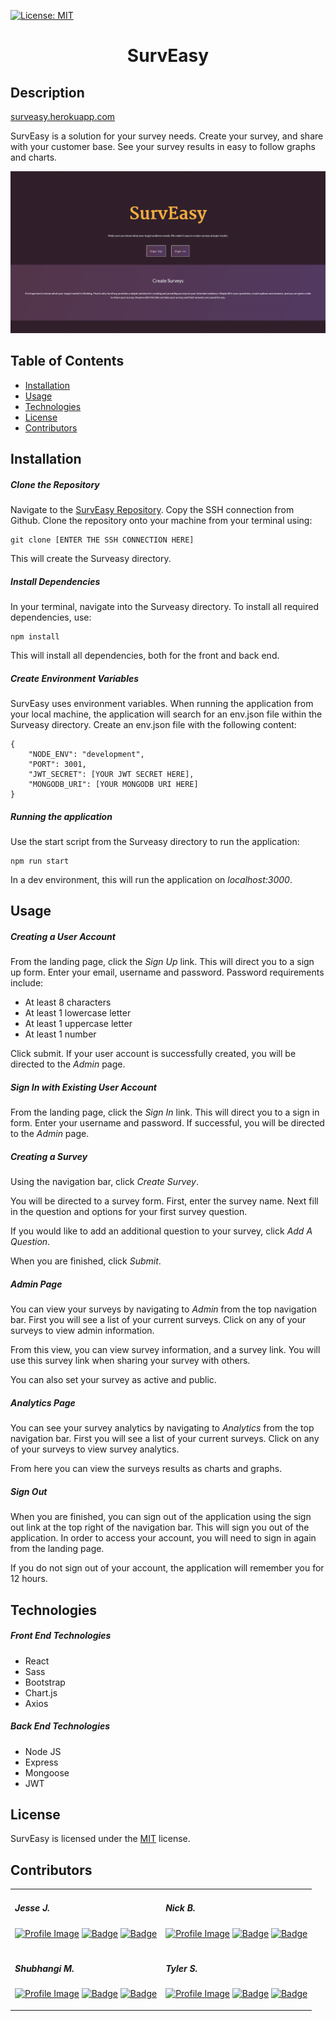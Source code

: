 [![License: MIT](https://img.shields.io/badge/License-MIT-yellow.svg)](https://opensource.org/licenses/MIT)

<h1 align="center">SurvEasy</h1>

## Description

[surveasy.herokuapp.com](https://surveasy.herokuapp.com/)

SurvEasy is a solution for your survey needs. Create your survey, and share with your customer base. See your survey results in easy to follow graphs and charts.

![Homepage Screen](./docs/homepage-screen.png)

## Table of Contents

* [Installation](#Installation)
* [Usage](#Usage)
* [Technologies](#Technologies)
* [License](#License)
* [Contributors](#Contributors)

## Installation

##### Clone the Repository

Navigate to the [SurvEasy Repository](https://github.com/Sakiskid/Surveasy). Copy the SSH connection from Github. Clone the repository onto your machine from your terminal using:

    git clone [ENTER THE SSH CONNECTION HERE]

This will create the Surveasy directory.

##### Install Dependencies

In your terminal, navigate into the Surveasy directory. To install all required dependencies, use:

    npm install

This will install all dependencies, both for the front and back end. 

##### Create Environment Variables

SurvEasy uses environment variables. When running the application from your local machine, the application will search for an env.json file within the Surveasy directory. Create an env.json file with the following content:

    {
        "NODE_ENV": "development",
        "PORT": 3001,
        "JWT_SECRET": [YOUR JWT SECRET HERE],
        "MONGODB_URI": [YOUR MONGODB URI HERE]
    }

##### Running the application

Use the start script from the Surveasy directory to run the application:

    npm run start

In a dev environment, this will run the application on _localhost:3000_.

## Usage

##### Creating a User Account

From the landing page, click the _Sign Up_ link. This will direct you to a sign up form. Enter your email, username and password. Password requirements include:

* At least 8 characters
* At least 1 lowercase letter
* At least 1 uppercase letter
* At least 1 number

Click submit. If your user account is successfully created, you will be directed to the _Admin_ page.

##### Sign In with Existing User Account

From the landing page, click the _Sign In_ link. This will direct you to a sign in form. Enter your username and password. If successful, you will be directed to the _Admin_ page.

##### Creating a Survey

Using the navigation bar, click _Create Survey_.

You will be directed to a survey form. First, enter the survey name. Next fill in the question and options for your first survey question.

If you would like to add an additional question to your survey, click _Add A Question_.

When you are finished, click _Submit_.

##### Admin Page

You can view your surveys by navigating to _Admin_ from the top navigation bar. First you will see a list of your current surveys. Click on any of your surveys to view admin information.

From this view, you can view survey information, and a survey link. You will use this survey link when sharing your survey with others.

You can also set your survey as active and public.

##### Analytics Page

You can see your survey analytics by navigating to _Analytics_ from the top navigation bar. First you will see a list of your current surveys. Click on any of your surveys to view survey analytics.

From here you can view the surveys results as charts and graphs.

##### Sign Out

When you are finished, you can sign out of the application using the sign out link at the top right of the navigation bar. This will sign you out of the application. In order to access your account, you will need to sign in again from the landing page.

If you do not sign out of your account, the application will remember you for 12 hours.

## Technologies

##### Front End Technologies

* React
* Sass
* Bootstrap
* Chart.js
* Axios

##### Back End Technologies

* Node JS
* Express
* Mongoose
* JWT

## License

SurvEasy is licensed under the [MIT](https://opensource.org/licenses/MIT) license.

## Contributors

<table>
<tr>
<td style="border: none">

##### Jesse J.
<a href="https://github.com/JesseJ713">![Profile Image](https://github.com/JesseJ713.png?size=50)</a> 
<a href="https://www.linkedin.com/in/jesse-jackson-atx/">![Badge](https://img.shields.io/badge/LinkedIn--3480eb)</a> <a href="https://github.com/JesseJ713">![Badge](https://img.shields.io/badge/Github--40c256)</a>

</td>
<td style="border: none">

##### Nick B.
<a href="https://github.com/nbur4556">![Profile Image](https://github.com/nbur4556.png?size=50)</a> 
<a href="https://www.linkedin.com/in/nick-burt/">![Badge](https://img.shields.io/badge/LinkedIn--3480eb)</a> <a href="https://github.com/nbur4556">![Badge](https://img.shields.io/badge/Github--40c256)</a>

</td>
</tr>

<tr>
<td style="border: none">

##### Shubhangi M.
<a href="https://github.com/smundhada">![Profile Image](https://github.com/smundhada.png?size=50)</a> 
<a href="https://www.linkedin.com/in/shubhi-mundhada/">![Badge](https://img.shields.io/badge/LinkedIn--3480eb)</a> <a href="https://github.com/smundhada">![Badge](https://img.shields.io/badge/Github--40c256)</a>

</td>
<td style="border: none">

##### Tyler S.
<a href="https://github.com/Sakiskid">![Profile Image](https://github.com/Sakiskid.png?size=50)</a> 
<a href="https://www.linkedin.com/in/tyler-smith-atx/">![Badge](https://img.shields.io/badge/LinkedIn--3480eb)</a> <a href="https://github.com/Sakiskid">![Badge](https://img.shields.io/badge/Github--40c256)</a>

</td>
</tr>
</table>